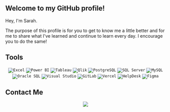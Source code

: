 <div align="left">
  <h2>Welcome to my GitHub profile!</h2>
</div>

Hey, I'm Sarah.

The purpose of this profile is for you to get to know me a little better and for me to share what I've learned and continue to learn every day. I encourage you to do the same! 

## Tools

<div align="Center">
  
<code><img src="https://img.shields.io/badge/Excel-%23217346?style=for-the-badge&logo=microsoftexcel&logoColor=%23ffffff" alt="Excel"/></code>
<code><img src="https://img.shields.io/badge/Power%20BI-%23F2C811?style=for-the-badge&logo=powerbi&logoColor=%23ffffff" alt="Power BI"/></code>
<code><img src="https://img.shields.io/badge/Tableau-%23E97627?style=for-the-badge&logo=tableau&logoColor=%23ffffff" alt="Tableau"/></code>
<code><img src="https://img.shields.io/badge/Qlik-%23009848?style=for-the-badge&logo=Qlik&logoColor=%23ffffff" alt="Qlik"/></code>
<code><img src="https://img.shields.io/badge/PostgreSQL-%234169E1?style=for-the-badge&logo=PostgreSQL&logoColor=%23ffffff" alt="PostgreSQL"/></code>
<code><img src="https://img.shields.io/badge/Microsoft%20SQL%20Server-%23CC2927?style=for-the-badge&logo=microsoftsqlserver&logoColor=%23ffffff" alt="SQL Server"/></code>
<code><img src="https://img.shields.io/badge/MySQL-%234479A1?style=for-the-badge&logo=mysql&logoColor=%23ffffff" alt="MySQL"/></code>
<code><img src="https://img.shields.io/badge/Oracle%20Database-%23F80000?style=for-the-badge&logo=oracle&logoColor=%23ffffff" alt="Oracle SQL"/></code>
<code><img src="https://img.shields.io/badge/Visual%20Studio-%235C2D91?style=for-the-badge&logo=visualstudio&logoColor=%23ffffff" alt="Visual Studio"/></code>
<code><img src="https://img.shields.io/badge/GitLab-%23FC6D26?style=for-the-badge&logo=gitlab&logoColor=%23ffffff" alt="GitLab"/></code>
<code><img src="https://img.shields.io/badge/Vercel-%23000000?style=for-the-badge&logo=vercel&logoColor=%23ffffff" alt="Vercel"/></code>
<code><img src="https://img.shields.io/badge/HelpDesk-%232FC774?style=for-the-badge&logo=helpdesk&logoColor=%23ffffff" alt="HelpDesk"/></code>
<code><img src="https://img.shields.io/badge/Figma-%23F24E1E?style=for-the-badge&logo=figma&logoColor=%23ffffff" alt="Figma"/></code>

</div>


</div>

## Contact Me

<div align="center">
  
<a href = "mailto:sarah.sqn@gmail.com"><img src="https://img.shields.io/badge/Gmail-D14836?style=for-the-badge&logo=gmail&logoColor=white" target="_blank"></a>

</div>

